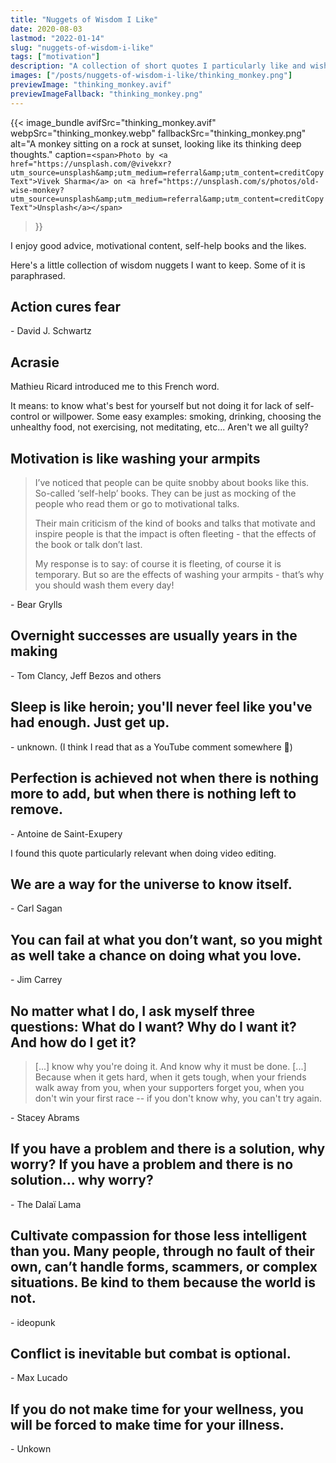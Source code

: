 ```yaml
---
title: "Nuggets of Wisdom I Like"
date: 2020-08-03
lastmod: "2022-01-14"
slug: "nuggets-of-wisdom-i-like"
tags: ["motivation"]
description: "A collection of short quotes I particularly like and wish to remember."
images: ["/posts/nuggets-of-wisdom-i-like/thinking_monkey.png"]
previewImage: "thinking_monkey.avif"
previewImageFallback: "thinking_monkey.png"
---
```

{{< image_bundle
    avifSrc="thinking_monkey.avif" 
    webpSrc="thinking_monkey.webp" 
    fallbackSrc="thinking_monkey.png" 
    alt="A monkey sitting on a rock at sunset, looking like its thinking deep thoughts."
    caption=`<span>Photo by <a href="https://unsplash.com/@vivekxr?utm_source=unsplash&amp;utm_medium=referral&amp;utm_content=creditCopyText">Vivek Sharma</a> on <a href="https://unsplash.com/s/photos/old-wise-monkey?utm_source=unsplash&amp;utm_medium=referral&amp;utm_content=creditCopyText">Unsplash</a></span>`
>}}

I enjoy good advice, motivational content, self-help books and the likes.

Here's a little collection of wisdom nuggets I want to keep. Some of it is paraphrased.

## Action cures fear 
\- David J. Schwartz

## Acrasie
Mathieu Ricard introduced me to this French word.

It means: to know what's best for yourself but not doing it for lack of self-control or willpower.
Some easy examples: smoking, drinking, choosing the unhealthy food, not exercising, not meditating, etc... Aren't we all guilty?

## Motivation is like washing your armpits
> I’ve noticed that people can be quite snobby about books like this. So-called ‘self-help’ books. They can be just as mocking of the people who read them or go to motivational talks.
>
> Their main criticism of the kind of books and talks that motivate and inspire people is that the impact is often fleeting - that the effects of the book or talk don’t last.
>
> My response is to say: of course it is fleeting, of course it is temporary. But so are the effects of washing your armpits - that’s why you should wash them every day!

\- Bear Grylls

## Overnight successes are usually years in the making
\- Tom Clancy, Jeff Bezos and others

## Sleep is like heroin; you'll never feel like you've had enough. Just get up.
\- unknown. (I think I read that as a YouTube comment somewhere 🤔)

## Perfection is achieved not when there is nothing more to add, but when there is nothing left to remove.
\- Antoine de Saint-Exupery

I found this quote particularly relevant when doing video editing.

## We are a way for the universe to know itself.
\- Carl Sagan

## You can fail at what you don’t want, so you might as well take a chance on doing what you love.
\- Jim Carrey

## No matter what I do, I ask myself three questions: What do I want? Why do I want it? And how do I get it? 
> [...] know why you're doing it. And know why it must be done. [...] Because when it gets hard, when it gets tough, when your friends walk away from you, when your supporters forget you, when you don't win your first race -- if you don't know why, you can't try again. 

\- Stacey Abrams

## If you have a problem and there is a solution, why worry? If you have a problem and there is no solution... why worry?
\- The Dalaï Lama

## Cultivate compassion for those less intelligent than you. Many people, through no fault of their own, can’t handle forms, scammers, or complex situations. Be kind to them because the world is not. 
\- ideopunk 

## Conflict is inevitable but combat is optional.
\- Max Lucado 

## If you do not make time for your wellness, you will be forced to make time for your illness.
\- Unkown
<!--

## The main thing that I learned about conspiracy theory is that conspiracy theorists actually believe in a conspiracy because that is more comforting. The truth of the world is that it is chaotic. The truth is, that it is not the Jewish banking conspiracy or the grey aliens or the 12 foot reptiloids from another dimension that are in control. The truth is more frightening, nobody is in control. The world is rudderless.

\- Alan Moore, snake wizard

-->